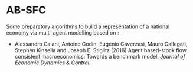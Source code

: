 # AB-SFC
  
 Some preparatory algorithms to build a representation of a national economy via multi-agent modelling based on :
 - Alessandro Caiani, Antoine Godin, Eugenio Caverzasi, Mauro Gallegati, Stephen Kinsella and Joseph E. Stiglitz (2016)  Agent based-stock flow consistent macroeconomics: Towards a benchmark model. _Journal of Economic Dynamics & Control_. 

